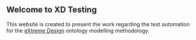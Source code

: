## Welcome to XD Testing

This website is created to present the work regarding the test automation for the [eXtreme Design](https://extremedesign.info) ontology modelling methodology.


